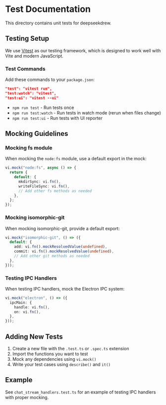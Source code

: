 # Test Documentation

This directory contains unit tests for deepseekdrew.

## Testing Setup

We use [Vitest](https://vitest.dev/) as our testing framework, which is designed to work well with Vite and modern JavaScript.

### Test Commands

Add these commands to your `package.json`:

```json
"test": "vitest run",
"test:watch": "vitest",
"test:ui": "vitest --ui"
```

- `npm run test` - Run tests once
- `npm run test:watch` - Run tests in watch mode (rerun when files change)
- `npm run test:ui` - Run tests with UI reporter

## Mocking Guidelines

### Mocking fs module

When mocking the `node:fs` module, use a default export in the mock:

```typescript
vi.mock("node:fs", async () => {
  return {
    default: {
      mkdirSync: vi.fn(),
      writeFileSync: vi.fn(),
      // Add other fs methods as needed
    },
  };
});
```

### Mocking isomorphic-git

When mocking isomorphic-git, provide a default export:

```typescript
vi.mock("isomorphic-git", () => ({
  default: {
    add: vi.fn().mockResolvedValue(undefined),
    commit: vi.fn().mockResolvedValue(undefined),
    // Add other git methods as needed
  },
}));
```

### Testing IPC Handlers

When testing IPC handlers, mock the Electron IPC system:

```typescript
vi.mock("electron", () => ({
  ipcMain: {
    handle: vi.fn(),
    on: vi.fn(),
  },
}));
```

## Adding New Tests

1. Create a new file with the `.test.ts` or `.spec.ts` extension
2. Import the functions you want to test
3. Mock any dependencies using `vi.mock()`
4. Write your test cases using `describe()` and `it()`

## Example

See `chat_stream_handlers.test.ts` for an example of testing IPC handlers with proper mocking.
